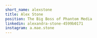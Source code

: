 ```yaml
---
short_name: alexstone
title: Alex Stone
position: The Big Boss of Phantom Media
linkedin: alexandra-stone-4599b0171
instagram: a.mae.stone
---
```


